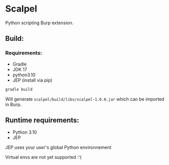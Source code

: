 # Scalpel
Python scripting Burp extension.

## Build:

### Requirements:
- Gradle
- JDK 17
- python3.10
- JEP (install via pip)

```bash
gradle build
```
Will generate `scalpel/build/libs/scalpel-1.0.0.jar` which can be imported in Burp.

## Runtime requirements:
- Python 3.10
- JEP

JEP uses your user's global Python environnement

Virtual envs are not yet supported :'(
